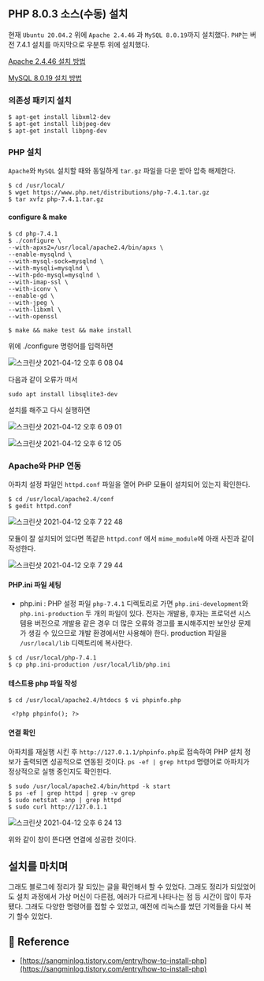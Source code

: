 ## PHP 8.0.3 소스(수동) 설치
현재 `Ubuntu 20.04.2` 위에 `Apache 2.4.46` 과 `MySQL 8.0.19`까지 설치했다. `PHP`는 버전 7.4.1 설치를 마지막으로 우분투 위에 설치했다.

[Apache 2.4.46 설치 방법](https://minhyeok-rithm.tistory.com/entry/Install-Apache?category=854409)

[MySQL 8.0.19 설치 방법](https://minhyeok-rithm.tistory.com/entry/Install-MySQL?category=854409)

### 의존성 패키지 설치

```
$ apt-get install libxml2-dev
$ apt-get install libjpeg-dev
$ apt-get install libpng-dev
```

### PHP 설치
`Apache`와 `MySQL` 설치할 때와 동일하게 `tar.gz` 파일을 다운 받아 압축 해제한다.

```
$ cd /usr/local/
$ wget https://www.php.net/distributions/php-7.4.1.tar.gz
$ tar xvfz php-7.4.1.tar.gz
```

#### configure & make

```
$ cd php-7.4.1 
$ ./configure \ 
--with-apxs2=/usr/local/apache2.4/bin/apxs \ 
--enable-mysqlnd \ 
--with-mysql-sock=mysqlnd \ 
--with-mysqli=mysqlnd \ 
--with-pdo-mysql=mysqlnd \ 
--with-imap-ssl \ 
--with-iconv \ 
--enable-gd \ 
--with-jpeg \ 
--with-libxml \ 
--with-openssl 

$ make && make test && make install
```
위에 ./configure 명령어를 입력하면 

![스크린샷 2021-04-12 오후 6 08 04](https://user-images.githubusercontent.com/78870076/114370393-64112680-9bba-11eb-8ae0-01a687717834.png)

다음과 같이 오류가 떠서

```
sudo apt install libsqlite3-dev
```

설치를 해주고 다시 실행하면

![스크린샷 2021-04-12 오후 6 09 01](https://user-images.githubusercontent.com/78870076/114370401-670c1700-9bba-11eb-9de5-944ce290f74d.png)

![스크린샷 2021-04-12 오후 6 12 05](https://user-images.githubusercontent.com/78870076/114379760-274a2d00-9bc4-11eb-9483-d732cd61a054.png)

### Apache와 PHP 연동
아파치 설정 파일인 `httpd.conf` 파일을 열어 PHP 모듈이 설치되어 있는지 확인한다.

```
$ cd /usr/local/apache2.4/conf
$ gedit httpd.conf
```

![스크린샷 2021-04-12 오후 7 22 48](https://user-images.githubusercontent.com/78870076/114379983-7db76b80-9bc4-11eb-8f34-2bb3175142b8.png)

모듈이 잘 설치되어 있다면 똑같은 `httpd.conf` 에서 `mime_module`에 아래 사진과 같이 작성한다.

![스크린샷 2021-04-12 오후 7 29 44](https://user-images.githubusercontent.com/78870076/114380946-9411f700-9bc5-11eb-88fb-47d50fa05b9f.png)

#### PHP.ini 파일 세팅
- php.ini : PHP 설정 파일
`php-7.4.1` 디렉토리로 가면 `php.ini-development`와 `php.ini-production` 두 개의 파일이 있다. 전자는 개발용, 후자는 프로덕션 시스템용 버전으로 개발용 같은 경우 더 많은 오류와 경고를 표시해주지만 보안상 문제가 생길 수 있으므로 개발 환경에서만 사용해야 한다. production 파일을 `/usr/local/lib` 디렉토리에 복사한다.

```
$ cd /usr/local/php-7.4.1 
$ cp php.ini-production /usr/local/lib/php.ini
```

#### 테스트용 php 파일 작성

```
$ cd /usr/local/apache2.4/htdocs $ vi phpinfo.php

 <?php phpinfo(); ?>
```

#### 연결 확인
아파치를 재실행 시킨 후 `http://127.0.1.1/phpinfo.php`로 접속하여 PHP 설치 정보가 출력되면 성공적으로 연동된 것이다. `ps -ef | grep httpd` 명령어로 아파치가 정상적으로 실행 중인지도 확인한다.

```
$ sudo /usr/local/apache2.4/bin/httpd -k start 
$ ps -ef | grep httpd | grep -v grep 
$ sudo netstat -anp | grep httpd 
$ sudo curl http://127.0.1.1
```

![스크린샷 2021-04-12 오후 6 24 13](https://user-images.githubusercontent.com/78870076/114381551-3631df00-9bc6-11eb-9578-052b2812903f.png)

위와 같이 창이 뜬다면 연결에 성공한 것이다.

## 설치를 마치며
그래도 블로그에 정리가 잘 되있는 글을 확인해서 할 수 있었다. 그래도 정리가 되있었어도 설치 과정에서 가상 머신이 다른점, 에러가 다르게 나타나는 점 등 시간이 많이 투자됐다. 그래도 다양한 명령어를 접할 수 있었고, 예전에 리눅스를 썼던 기억들을 다시 복기 할수 있었다.

## 📂 Reference

- [https://sangminlog.tistory.com/entry/how-to-install-php](https://sangminlog.tistory.com/entry/how-to-install-php)
